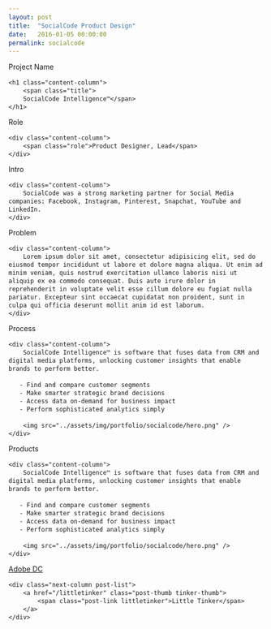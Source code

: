 ```yaml
---
layout: post
title:  "SocialCode Product Design"
date:   2016-01-05 00:00:00
permalink: socialcode
---
```



<!-- Begin Hero Row -->
<div class="row hero socialcode-hero"></div>

<!-- Begin Title Row -->
<div class="row title">
    <div class="label-column">
        <div>Project Name</div>
    </div>

    <h1 class="content-column">
        <span class="title">
		SocialCode Intelligence™</span>
    </h1>
</div>
<!-- Begin Role Row -->
<div class="row role">
    <div class="label-column">
        <div>Role</div>
    </div>

    <div class="content-column">
        <span class="role">Product Designer, Lead</span>
    </div>
</div>

<!-- Begin Intro Row -->
<div class="row intro">
    <div class="label-column">
        Intro
    </div>

    <div class="content-column">
		SocialCode was a strong marketing partner for Social Media companies: Facebook, Instagram, Pinterest, Snapchat, YouTube and LinkedIn.
    </div>
</div>

<!-- Begin Problem Row -->
<div class="row problem">
    <div class="label-column">
        Problem
    </div>

    <div class="content-column">
		Lorem ipsum dolor sit amet, consectetur adipisicing elit, sed do eiusmod tempor incididunt ut labore et dolore magna aliqua. Ut enim ad minim veniam, quis nostrud exercitation ullamco laboris nisi ut aliquip ex ea commodo consequat. Duis aute irure dolor in reprehenderit in voluptate velit esse cillum dolore eu fugiat nulla pariatur. Excepteur sint occaecat cupidatat non proident, sunt in culpa qui officia deserunt mollit anim id est laborum.
	</div>
</div>

<!--
<div class="row process">
    <div class="label-column">
        Process
    </div>

    <div class="content-column">

		Lorem ipsum dolor sit amet, consectetur adipisicing elit, sed do eiusmod tempor incididunt ut labore et dolore magna aliqua. Ut enim ad minim veniam, quis nostrud exercitation ullamco laboris nisi ut aliquip ex ea commodo consequat. Duis aute irure dolor in reprehenderit in voluptate velit esse cillum dolore eu fugiat nulla pariatur. Excepteur sint occaecat cupidatat non proident, sunt in culpa qui officia deserunt mollit anim id est laborum.

		<img src="../assets/img/portfolio/socialcode/hero.png" />

    </div>
</div> -->

<!-- Begin Product Row -->
<div class="row product">
    <div class="label-column">
        Process
    </div>

    <div class="content-column">
		SocialCode Intelligence™ is software that fuses data from CRM and digital media platforms, unlocking customer insights that enable brands to perform better.

	   - Find and compare customer segments
	   - Make smarter strategic brand decisions
	   - Access data on-demand for business impact
	   - Perform sophisticated analytics simply

		<img src="../assets/img/portfolio/socialcode/hero.png" />
    </div>
</div>

<!-- Begin Product Row -->
<div class="row product">
    <div class="label-column">
        Products
    </div>

    <div class="content-column">
		SocialCode Intelligence™ is software that fuses data from CRM and digital media platforms, unlocking customer insights that enable brands to perform better.

	   - Find and compare customer segments
	   - Make smarter strategic brand decisions
	   - Access data on-demand for business impact
	   - Perform sophisticated analytics simply

		<img src="../assets/img/portfolio/socialcode/hero.png" />
    </div>
</div>

<!-- Begin Next Row -->
<div class="row next">
    <div class="next-column post-list">
        <a href="/adobe" class="post-thumb adobe-thumb">
            <span class="post-link adobe">Adobe DC</span>
        </a>
    </div>

    <div class="next-column post-list">
        <a href="/littletinker" class="post-thumb tinker-thumb">
            <span class="post-link littletinker">Little Tinker</span>
        </a>
    </div>
</div>
